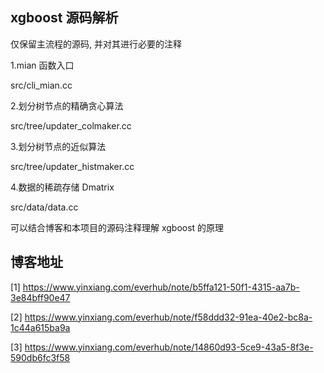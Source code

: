 
## xgboost 源码解析

仅保留主流程的源码, 并对其进行必要的注释

1.mian 函数入口

src/cli_mian.cc

2.划分树节点的精确贪心算法

src/tree/updater_colmaker.cc

3.划分树节点的近似算法

src/tree/updater_histmaker.cc

4.数据的稀疏存储 Dmatrix 

src/data/data.cc

可以结合博客和本项目的源码注释理解 xgboost 的原理

## 博客地址

[1] https://www.yinxiang.com/everhub/note/b5ffa121-50f1-4315-aa7b-3e84bff90e47

[2] https://www.yinxiang.com/everhub/note/f58ddd32-91ea-40e2-bc8a-1c44a615ba9a

[3] https://www.yinxiang.com/everhub/note/14860d93-5ce9-43a5-8f3e-590db6fc3f58